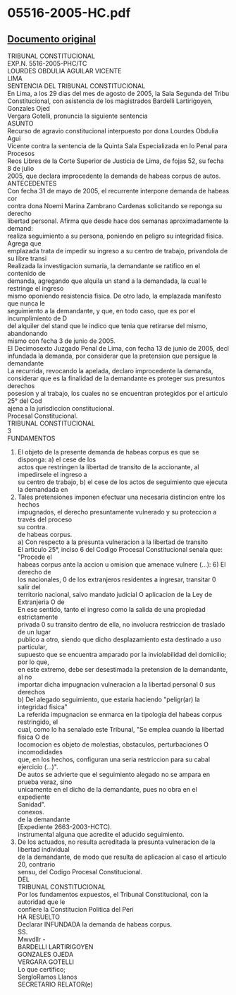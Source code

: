 
05516-2005-HC.pdf
=================
  
[Documento original](https://tc.gob.pe/jurisprudencia/2006/05516-2005-HC.pdf)  
---  
TRIBUNAL CONSTITUCIONAL  
EXP.N. 5516-2005-PHC/TC  
LOURDES OBDULIA AGUILAR VICENTE  
LIMA  
SENTENCIA DEL TRIBUNAL CONSTITUCIONAL  
En Lima, a los 29 dias del mes de agosto de 2005, la Sala Segunda del Tribu  
Constitucional, con asistencia de los magistrados Bardelli Lartirigoyen, Gonzales Ojed  
Vergara Gotelli, pronuncia la siguiente sentencia  
ASUNTO  
Recurso de agravio constitucional interpuesto por dona Lourdes Obdulia Agui  
Vicente contra la sentencia de la Quinta Sala Especializada en lo Penal para Procesos  
Reos Libres de la Corte Superior de Justicia de Lima, de fojas 52, su fecha 8 de julio  
2005, que declara improcedente la demanda de habeas corpus de autos.  
ANTECEDENTES  
Con fecha 31 de mayo de 2005, el recurrente interpone demanda de habeas cor  
contra dona Noemi Marina Zambrano Cardenas solicitando se reponga su derecho  
libertad personal. Afirma que desde hace dos semanas aproximadamente la demand:  
realiza seguimiento a su persona, poniendo en peligro su integridad fisica. Agrega que  
emplazada trata de impedir su ingreso a su centro de trabajo, privandola de su libre transi  
Realizada la investigacion sumaria, la demandante se ratifico en el contenido de  
demanda, agregando que alquila un stand a la demandada, la cual le restringe el ingreso  
mismo oponiendo resistencia fisica. De otro lado, la emplazada manifesto que nunca le  
seguimiento a la demandante, y que, en todo caso, que es por el incumplimiento de D  
del alquiler del stand que le indico que tenia que retirarse del mismo, abandonando  
mismo con fecha 3 de junio de 2005.  
El Decimosexto Juzgado Penal de Lima, con fecha 13 de junio de 2005, decl  
infundada la demanda, por considerar que la pretension que persigue la demandante  
La recurrida, revocando la apelada, declaro improcedente la demanda,  
considerar que es la finalidad de la demandante es proteger sus presuntos derechos  
posesion y al trabajo, los cuales no se encuentran protegidos por el articulo 25° del Cod  
ajena a la jurisdiccion constitucional.  
Procesal Constitucional.  
TRIBUNAL CONSTITUCIONAL  
3  
FUNDAMENTOS  
1. El objeto de la presente demanda de habeas corpus es que se disponga: a) el cese de los  
actos que restringen la libertad de transito de la accionante, al impedirsele el ingreso a  
su centro de trabajo, b) el cese de los actos de seguimiento que ejecuta la demandada en  
2. Tales pretensiones imponen efectuar una necesaria distincion entre los hechos  
impugnados, el derecho presuntamente vulnerado y su proteccion a través del proceso  
su contra.  
de habeas corpus.  
a) Con respecto a la presunta vulneracion a la libertad de transito  
El articulo 25°, inciso 6 del Codigo Procesal Constitucional senala que: "Procede el  
habeas corpus ante la accion u omision que amenace vulnere (...): 6) El derecho de  
los nacionales, 0 de los extranjeros residentes a ingresar, transitar 0 salir del  
territorio nacional, salvo mandato judicial O aplicacion de la Ley de Extranjeria O de  
En ese sentido, tanto el ingreso como la salida de una propiedad estrictamente  
privada 0 su transito dentro de ella, no involucra restriccion de traslado de un lugar  
publico a otro, siendo que dicho desplazamiento esta destinado a uso particular,  
supuesto que se encuentra amparado por la inviolabilidad del domicilio; por lo que,  
en este extremo, debe ser desestimada la pretension de la demandante, al no  
importar dicha impugnacion vulneracion a la libertad personal 0 sus derechos  
b) Del alegado seguimiento, que estaria haciendo "peligr(ar) la integridad fisica"  
La referida impugnacion se enmarca en la tipologia del habeas corpus restringido, el  
cual, como lo ha senalado este Tribunal, "Se emplea cuando la libertad fisica O de  
locomocion es objeto de molestias, obstaculos, perturbaciones O incomodidades  
que, en los hechos, configuran una seria restriccion para su cabal ejercicio (...)".  
De autos se advierte que el seguimiento alegado no se ampara en prueba veraz, sino  
unicamente en el dicho de la demandante, pues no obra en el expediente  
Sanidad".  
conexos.  
de la demandante  
[Expediente 2663-2003-HCTC).  
instrumental alguna que acredite el aducido seguimiento.  
3. De los actuados, no resulta acreditada la presunta vulneracion de la libertad individual  
de la demandante, de modo que resulta de aplicacion al caso el articulo 20, contrario  
sensu, del Codigo Procesal Constitucional.  
DEL  
TRIBUNAL CONSTITUCIONAL  
Por los fundamentos expuestos, el Tribunal Constitucional, con la autoridad que le  
confiere la Constitucion Politica del Peri  
HA RESUELTO  
Declarar INFUNDADA la demanda de habeas corpus.  
SS.  
Mwvdllr -  
BARDELLI LARTIRIGOYEN  
GONZALES OJEDA  
VERGARA GOTELLI  
Lo que certifico;  
SergloRamos Llanos  
SECRETARIO RELATOR(e)